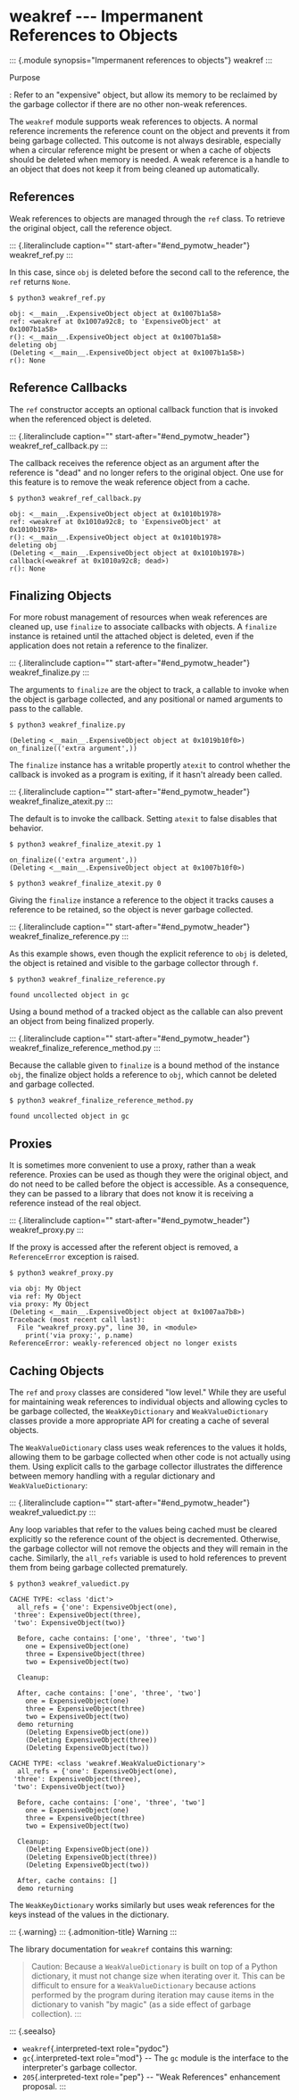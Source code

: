 weakref \-\-- Impermanent References to Objects
===============================================

::: {.module synopsis="Impermanent references to objects"}
weakref
:::

Purpose

:   Refer to an \"expensive\" object, but allow its memory to be
    reclaimed by the garbage collector if there are no other non-weak
    references.

The `weakref` module supports weak references to objects. A normal
reference increments the reference count on the object and prevents it
from being garbage collected. This outcome is not always desirable,
especially when a circular reference might be present or when a cache of
objects should be deleted when memory is needed. A weak reference is a
handle to an object that does not keep it from being cleaned up
automatically.

References
----------

Weak references to objects are managed through the `ref` class. To
retrieve the original object, call the reference object.

::: {.literalinclude caption="" start-after="#end_pymotw_header"}
weakref\_ref.py
:::

In this case, since `obj` is deleted before the second call to the
reference, the `ref` returns `None`.

``` {.sourceCode .none}
$ python3 weakref_ref.py

obj: <__main__.ExpensiveObject object at 0x1007b1a58>
ref: <weakref at 0x1007a92c8; to 'ExpensiveObject' at
0x1007b1a58>
r(): <__main__.ExpensiveObject object at 0x1007b1a58>
deleting obj
(Deleting <__main__.ExpensiveObject object at 0x1007b1a58>)
r(): None
```

Reference Callbacks
-------------------

The `ref` constructor accepts an optional callback function that is
invoked when the referenced object is deleted.

::: {.literalinclude caption="" start-after="#end_pymotw_header"}
weakref\_ref\_callback.py
:::

The callback receives the reference object as an argument after the
reference is \"dead\" and no longer refers to the original object. One
use for this feature is to remove the weak reference object from a
cache.

``` {.sourceCode .none}
$ python3 weakref_ref_callback.py

obj: <__main__.ExpensiveObject object at 0x1010b1978>
ref: <weakref at 0x1010a92c8; to 'ExpensiveObject' at
0x1010b1978>
r(): <__main__.ExpensiveObject object at 0x1010b1978>
deleting obj
(Deleting <__main__.ExpensiveObject object at 0x1010b1978>)
callback(<weakref at 0x1010a92c8; dead>)
r(): None
```

Finalizing Objects
------------------

For more robust management of resources when weak references are cleaned
up, use `finalize` to associate callbacks with objects. A `finalize`
instance is retained until the attached object is deleted, even if the
application does not retain a reference to the finalizer.

::: {.literalinclude caption="" start-after="#end_pymotw_header"}
weakref\_finalize.py
:::

The arguments to `finalize` are the object to track, a callable to
invoke when the object is garbage collected, and any positional or named
arguments to pass to the callable.

``` {.sourceCode .none}
$ python3 weakref_finalize.py

(Deleting <__main__.ExpensiveObject object at 0x1019b10f0>)
on_finalize(('extra argument',))
```

The `finalize` instance has a writable propertly `atexit` to control
whether the callback is invoked as a program is exiting, if it hasn\'t
already been called.

::: {.literalinclude caption="" start-after="#end_pymotw_header"}
weakref\_finalize\_atexit.py
:::

The default is to invoke the callback. Setting `atexit` to false
disables that behavior.

``` {.sourceCode .none}
$ python3 weakref_finalize_atexit.py 1

on_finalize(('extra argument',))
(Deleting <__main__.ExpensiveObject object at 0x1007b10f0>)

$ python3 weakref_finalize_atexit.py 0
```

Giving the `finalize` instance a reference to the object it tracks
causes a reference to be retained, so the object is never garbage
collected.

::: {.literalinclude caption="" start-after="#end_pymotw_header"}
weakref\_finalize\_reference.py
:::

As this example shows, even though the explicit reference to `obj` is
deleted, the object is retained and visible to the garbage collector
through `f`.

``` {.sourceCode .none}
$ python3 weakref_finalize_reference.py

found uncollected object in gc
```

Using a bound method of a tracked object as the callable can also
prevent an object from being finalized properly.

::: {.literalinclude caption="" start-after="#end_pymotw_header"}
weakref\_finalize\_reference\_method.py
:::

Because the callable given to `finalize` is a bound method of the
instance `obj`, the finalize object holds a reference to `obj`, which
cannot be deleted and garbage collected.

``` {.sourceCode .none}
$ python3 weakref_finalize_reference_method.py

found uncollected object in gc
```

Proxies
-------

It is sometimes more convenient to use a proxy, rather than a weak
reference. Proxies can be used as though they were the original object,
and do not need to be called before the object is accessible. As a
consequence, they can be passed to a library that does not know it is
receiving a reference instead of the real object.

::: {.literalinclude caption="" start-after="#end_pymotw_header"}
weakref\_proxy.py
:::

If the proxy is accessed after the referent object is removed, a
`ReferenceError` exception is raised.

``` {.sourceCode .none}
$ python3 weakref_proxy.py

via obj: My Object
via ref: My Object
via proxy: My Object
(Deleting <__main__.ExpensiveObject object at 0x1007aa7b8>)
Traceback (most recent call last):
  File "weakref_proxy.py", line 30, in <module>
    print('via proxy:', p.name)
ReferenceError: weakly-referenced object no longer exists
```

Caching Objects
---------------

The `ref` and `proxy` classes are considered \"low level.\" While they
are useful for maintaining weak references to individual objects and
allowing cycles to be garbage collected, the `WeakKeyDictionary` and
`WeakValueDictionary` classes provide a more appropriate API for
creating a cache of several objects.

The `WeakValueDictionary` class uses weak references to the values it
holds, allowing them to be garbage collected when other code is not
actually using them. Using explicit calls to the garbage collector
illustrates the difference between memory handling with a regular
dictionary and `WeakValueDictionary`:

::: {.literalinclude caption="" start-after="#end_pymotw_header"}
weakref\_valuedict.py
:::

Any loop variables that refer to the values being cached must be cleared
explicitly so the reference count of the object is decremented.
Otherwise, the garbage collector will not remove the objects and they
will remain in the cache. Similarly, the `all_refs` variable is used to
hold references to prevent them from being garbage collected
prematurely.

``` {.sourceCode .none}
$ python3 weakref_valuedict.py

CACHE TYPE: <class 'dict'>
  all_refs = {'one': ExpensiveObject(one),
 'three': ExpensiveObject(three),
 'two': ExpensiveObject(two)}

  Before, cache contains: ['one', 'three', 'two']
    one = ExpensiveObject(one)
    three = ExpensiveObject(three)
    two = ExpensiveObject(two)

  Cleanup:

  After, cache contains: ['one', 'three', 'two']
    one = ExpensiveObject(one)
    three = ExpensiveObject(three)
    two = ExpensiveObject(two)
  demo returning
    (Deleting ExpensiveObject(one))
    (Deleting ExpensiveObject(three))
    (Deleting ExpensiveObject(two))

CACHE TYPE: <class 'weakref.WeakValueDictionary'>
  all_refs = {'one': ExpensiveObject(one),
 'three': ExpensiveObject(three),
 'two': ExpensiveObject(two)}

  Before, cache contains: ['one', 'three', 'two']
    one = ExpensiveObject(one)
    three = ExpensiveObject(three)
    two = ExpensiveObject(two)

  Cleanup:
    (Deleting ExpensiveObject(one))
    (Deleting ExpensiveObject(three))
    (Deleting ExpensiveObject(two))

  After, cache contains: []
  demo returning
```

The `WeakKeyDictionary` works similarly but uses weak references for the
keys instead of the values in the dictionary.

::: {.warning}
::: {.admonition-title}
Warning
:::

The library documentation for `weakref` contains this warning:

> Caution: Because a `WeakValueDictionary` is built on top of a Python
> dictionary, it must not change size when iterating over it. This can
> be difficult to ensure for a `WeakValueDictionary` because actions
> performed by the program during iteration may cause items in the
> dictionary to vanish \"by magic\" (as a side effect of garbage
> collection).
:::

::: {.seealso}
-   `weakref`{.interpreted-text role="pydoc"}
-   `gc`{.interpreted-text role="mod"} \-- The `gc` module is the
    interface to the interpreter\'s garbage collector.
-   `205`{.interpreted-text role="pep"} \-- \"Weak References\"
    enhancement proposal.
:::
